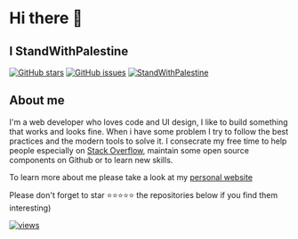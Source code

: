 # Hi there 👋

## I StandWithPalestine

[![GitHub stars](https://img.shields.io/github/stars/TheBSD/StandWithPalestine.svg)](https://github.com/TheBSD/StandWithPalestine/stargazers)
[![GitHub issues](https://img.shields.io/github/issues/TheBSD/StandWithPalestine.svg)](https://github.com/TheBSD/StandWithPalestine/issues)
[![StandWithPalestine](https://raw.githubusercontent.com/TheBSD/StandWithPalestine/main/badges/StandWithPalestine.svg)](https://github.com/TheBSD/StandWithPalestine/blob/main/docs/README.md)


## About me

I'm a web developer  who loves code and UI design, I like to build something that works and looks fine.
        When i have some problem I try to follow the best practices and the modern tools to solve it. I consecrate my free time to help people especially on
        <a
          href="https://stackoverflow.com/users/8172857/boussadjra-brahim?tab=profile"
          target="blank"
          class="b-link"
        >Stack Overflow</a>, maintain some open source components on Github or to learn new skills.
     
    
To learn more about me please take a look at my [personal website](https://boussadjra-brahim.vercel.app)

Please don't forget to star ⭐⭐⭐⭐⭐ the repositories below if you find them interesting)
  

  <a href="https://github.com/boussadjra"><img alt="views" title="Github views" src="https://freshidea.com/jonah/app/ghpvc/"/></a>

